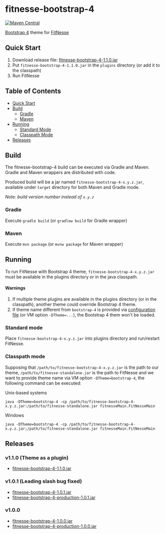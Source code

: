 # fitnesse-bootstrap-4
[![Maven Central](https://img.shields.io/maven-central/v/com.github.gun88/fitnesse-bootstrap-4.svg?label=Maven%20Central)](https://search.maven.org/search?q=g:%22com.github.gun88%22%20AND%20a:%22fitnesse-bootstrap-4%22)

[Bootstrap 4](https://getbootstrap.com/)  theme for [FitNesse](http://fitnesse.org/)

## Quick Start
1. Download release file: [fitnesse-bootstrap-4-1.1.0.jar](https://github.com/gun88/fitnesse-bootstrap-4/releases/download/v1.1.0/fitnesse-bootstrap-4-1.1.0.jar)
2. Put `fitnesse-bootstrap-4-1.1.0.jar` in the `plugins` directory (or add it to the classpath)
3. Run FitNesse

## Table of Contents

- [Quick Start](#quick-start)
- [Build](#build)
  - [Gradle](#gradle)
  - [Maven](#maven)
- [Running](#running)
  - [Standard Mode](#standard-mode)
  - [Classpath Mode](#classpath-mode)
- [Releases](#releases)

## Build
The fitnesse-bootstrap-4 build can be executed via Gradle and Maven. Gradle and Maven 
wrappers are distributed with code.

Produced build will be a jar named `fitnesse-bootstrap-4-x.y.z.jar`, available under `target` directory for both Maven and Gradle mode.

*Note: build version number instead of `x.y.z`*

### Gradle
Execute `gradle build` (or `gradlew build` for Gradle wrapper)
### Maven
Execute `mvn package` (or `mvnw package` for Maven wrapper)

## Running
To run FitNesse with Bootstrap 4 theme, `fitnesse-bootstrap-4-x.y.z.jar` must be available in the plugins 
directory or in the java classpath.

#### Warnings
1. If multiple theme plugins are available in the plugins directory (or in the classpath), another theme 
could override Bootstrap 4 theme.
2. If theme name different from `bootstrap-4` is provided via [configuration file](http://fitnesse.org/FitNesse.UserGuide.AdministeringFitNesse.ConfigurationFile) 
(or VM option `-DTheme=...`), the Bootstrap 4 them won't be loaded.

### Standard mode
Place `fitnesse-bootstrap-4-x.y.z.jar` into plugins directory and run/restart FitNesse.

### Classpath mode
Supposing that `/path/to/fitnesse-bootstrap-4-x.y.z.jar` is the path to our theme, `/path/to/fitnesse-standalone.jar` is 
the path to FitNesse and we want to provide theme name via VM option `-DTheme=bootstrap-4`, the following command can be 
executed:

Unix-based systems
```
java -DTheme=bootstrap-4 -cp /path/to/fitnesse-bootstrap-4-x.y.z.jar:/path/to/fitnesse-standalone.jar fitnesseMain.FitNesseMain
```
Windows
```
java -DTheme=bootstrap-4 -cp /path/to/fitnesse-bootstrap-4-x.y.z.jar;/path/to/fitnesse-standalone.jar fitnesseMain.FitNesseMain
```

## Releases
### v1.1.0 (Theme as a plugin)
 - [fitnesse-bootstrap-4-1.1.0.jar](https://github.com/gun88/fitnesse-bootstrap-4/releases/download/v1.1.0/fitnesse-bootstrap-4-1.1.0.jar)

### v1.0.1 (Leading slash bug fixed)
 - [fitnesse-bootstrap-4-1.0.1.jar](https://github.com/gun88/fitnesse-bootstrap-4/releases/download/v1.1.0/fitnesse-bootstrap-4-1.0.1.jar)
 - [fitnesse-bootstrap-4-production-1.0.1.jar](https://github.com/gun88/fitnesse-bootstrap-4/releases/download/v1.1.0/fitnesse-bootstrap-4-production-1.0.1.jar)


### v1.0.0
 - [fitnesse-bootstrap-4-1.0.0.jar](https://github.com/gun88/fitnesse-bootstrap-4/releases/download/v1.0.0/fitnesse-bootstrap-4-1.0.0.jar)
 - [fitnesse-bootstrap-4-production-1.0.0.jar](https://github.com/gun88/fitnesse-bootstrap-4/releases/download/v1.0.0/fitnesse-bootstrap-4-production-1.0.0.jar)
 
 
